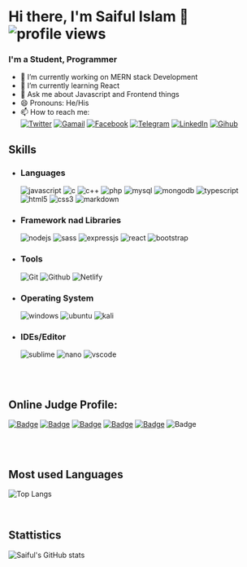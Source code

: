 #   Hi there, I'm Saiful Islam 👋 ![profile views](https://komarev.com/ghpvc/?username=saiful-70&color=red)

### I'm a Student, Programmer
- 🔭 I’m currently working on MERN stack Development
- 🌱 I’m currently learning React
- 💬 Ask me about Javascript and Frontend things
- 😄 Pronouns: He/His
- 📫 How to reach me: <br>
 [![Twitter](https://img.shields.io/badge/Twitter-1DA1F2?style=for-the-badge&logo=twitter&logoColor=white)](https://twitter.com/saiful70_) [![Gamail](https://img.shields.io/badge/Gmail-D14836?style=for-the-badge&logo=gmail&logoColor=white)](https://mail.google.com/mail/u/?authuser=saiful70.me@gmail.com) [![Facebook](https://img.shields.io/badge/Facebook-1877F2?style=for-the-badge&logo=facebook&logoColor=white)](https://www.facebook.com/saiful70.me) [![Telegram](https://img.shields.io/badge/Telegram-2CA5E0?style=for-the-badge&logo=telegram&logoColor=white)](https://t.me/saiful_70) [![LinkedIn](https://img.shields.io/badge/LinkedIn-0077B5?style=for-the-badge&logo=linkedin&logoColor=white)](https://www.linkedin.com/in/saiful-islam-35742520b/) [![Gihub](https://img.shields.io/badge/GitHub-100000?style=for-the-badge&logo=github&logoColor=white)](https://github.com/saiful-70/)


## Skills

* ### Languages

  ![javascript](https://img.shields.io/badge/JavaScript-F7DF1E?style=for-the-badge&logo=javascript&logoColor=black)
![c](https://img.shields.io/badge/C-00599C?style=for-the-badge&logo=c&logoColor=white)
![c++](https://img.shields.io/badge/C%2B%2B-00599C?style=for-the-badge&logo=c%2B%2B&logoColor=white)
![php](https://img.shields.io/badge/PHP-777BB4?style=for-the-badge&logo=php&logoColor=white)
![mysql](https://img.shields.io/badge/MySQL-00000F?style=for-the-badge&logo=mysql&logoColor=white)
![mongodb](https://img.shields.io/badge/MongoDB-4EA94B?style=for-the-badge&logo=mongodb&logoColor=white)
![typescript](https://img.shields.io/badge/TypeScript-007ACC?style=for-the-badge&logo=typescript&logoColor=white)
![html5](https://img.shields.io/badge/HTML5-E34F26?style=for-the-badge&logo=html5&logoColor=white)
![css3](https://img.shields.io/badge/CSS3-1572B6?style=for-the-badge&logo=css3&logoColor=white)
![markdown](https://img.shields.io/badge/Markdown-000000?style=for-the-badge&logo=markdown&logoColor=white)

* ### Framework nad Libraries
  ![nodejs](https://img.shields.io/badge/Node.js-43853D?style=for-the-badge&logo=node.js&logoColor=white)
  ![sass](https://img.shields.io/badge/Sass-CC6699?style=for-the-badge&logo=sass&logoColor=white)
![expressjs](https://img.shields.io/badge/Express.js-404D59?style=for-the-badge)
![react](https://img.shields.io/badge/React-20232A?style=for-the-badge&logo=react&logoColor=61DAFB)
![bootstrap](https://img.shields.io/badge/Bootstrap-563D7C?style=for-the-badge&logo=bootstrap&logoColor=white)

* ### Tools
  ![Git](https://img.shields.io/badge/Git-F05032?style=for-the-badge&logo=git&logoColor=white)
![Github](https://img.shields.io/badge/github%20-%23121011.svg?&style=for-the-badge&logo=github&logoColor=white)
![Netlify](https://img.shields.io/badge/Netlify-00C7B7?style=for-the-badge&logo=netlify&logoColor=white)

* ### Operating System
  ![windows](https://img.shields.io/badge/Windows-0078D6?style=for-the-badge&logo=windows&logoColor=white)
![ubuntu](https://img.shields.io/badge/Ubuntu-E95420?style=for-the-badge&logo=ubuntu&logoColor=white)
![kali](https://img.shields.io/badge/Kali_Linux-557C94?style=for-the-badge&logo=kali-linux&logoColor=white)
 

* ### IDEs/Editor
  ![sublime](https://img.shields.io/badge/sublime_text%20-%23575757.svg?&style=for-the-badge&logo=sublime-text&logoColor=important)
![nano](https://img.shields.io/badge/NANO%20-%2311AB00.svg?&style=for-the-badge&logo=nano&logoColor=white)
![vscode](https://img.shields.io/badge/Visual%20Studio-5C2D91.svg?&style=for-the-badge&logo=visual-studio&logoColor=white)

<br>
<br>

## Online Judge Profile:

[![Badge](https://cp-logo.vercel.app/codeforces/KhaWareZmI?logo=true)](https://codeforces.com/profile/KhaWareZmI)  [![Badge](https://img.shields.io/badge/Toph--brightgreen)](https://toph.co/u/saifuls)  [![Badge](https://cp-logo.vercel.app/codechef/saifuls?logo=true)](https://www.codechef.com/users/saifuls) [![Badge](https://img.shields.io/badge/UVa--blue)](https://onlinejudge.org/index.php?option=com_comprofiler&Itemid=3) [![Badge](https://cp-logo.vercel.app/leetcode/gorib?logo=true)](https://leetcode.com/gorib/) ![Badge](https://www.codewars.com/users/@saiful70/badges/micro)

<br>
<br>

## Most used Languages
![Top Langs](https://github-readme-stats.vercel.app/api/top-langs/?username=saiful-70&layout=compact)


<br>

## Stattistics
![Saiful's GitHub stats](https://github-readme-stats.vercel.app/api?username=saiful-70&count_private=true&show_icons=true&theme=radical)
